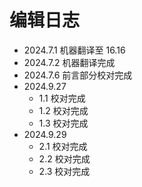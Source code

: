 # 编辑日志

- 2024.7.1 机器翻译至 16.16
- 2024.7.2 机器翻译完成
- 2024.7.6 前言部分校对完成
- 2024.9.27
  - 1.1 校对完成
  - 1.2 校对完成
  - 1.3 校对完成
- 2024.9.29
  - 2.1 校对完成
  - 2.2 校对完成
  - 2.3 校对完成

